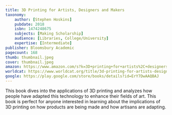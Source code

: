```yaml
---
title: 3D Printing for Artists, Designers and Makers
taxonomy:
	author: [Stephen Hoskins]
	pubdate: 2018
	isbn: 1474248675
	subjects: [Making Scholarship]
	audience: [Libraries, College/University]
	expertise: [Intermediate]
publisher: Bloomsbury Academic
pagecount: 168
thumb: thumbnail.jpeg
cover: thumbnail.jpeg
amazon: https://www.amazon.com/s?k=3D+printing+for+artists%2C+designers+and+makers&ref=nb_sb_noss
worldcat: https://www.worldcat.org/title/3d-printing-for-artists-designers-and-makers/oclc/1120132360&referer=brief_results
google: https://play.google.com/store/books/details?id=ErY7DwAAQBAJ
---
```

This book dives into the applications of 3D printing and analyzes how people have adapted this technology to enhance their fields of art.  This book is perfect for anyone interested in learning about the implications of 3D printing on how products are being made and how artisans are adapting.